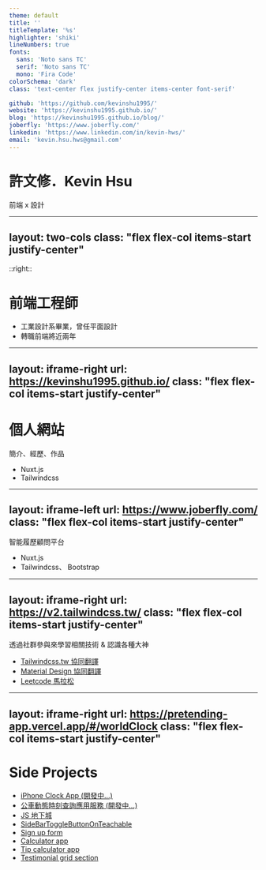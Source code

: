 ```yaml
---
theme: default
title: ''
titleTemplate: '%s'
highlighter: 'shiki'
lineNumbers: true
fonts:
  sans: 'Noto sans TC'
  serif: 'Noto sans TC'
  mono: 'Fira Code'
colorSchema: 'dark'
class: 'text-center flex justify-center items-center font-serif'

github: 'https://github.com/kevinshu1995/'
website: 'https://kevinshu1995.github.io/'
blog: 'https://kevinshu1995.github.io/blog/'
joberfly: 'https://www.joberfly.com/'
linkedin: 'https://www.linkedin.com/in/kevin-hws/'
email: 'kevin.hsu.hws@gmail.com'
---
```


# 許文修．Kevin Hsu

前端 x 設計

<SocialLinks :configs="$slidev.configs"/>

---
layout: two-cols
class: "flex flex-col items-start justify-center"
---

<div class="flex justify-center w-full">
  <Avatar src="/avatar.jpeg" class="ring-4 ring-emerald-500"/>
</div>

::right::

<v-clicks>

# 前端工程師

-   工業設計系畢業，曾任平面設計
-   轉職前端將近兩年

</v-clicks>

<IconList class="mt-4"/>

---
layout: iframe-right
url: https://kevinshu1995.github.io/
class: "flex flex-col items-start justify-center"
---
<style>
iframe{
  @apply bg-white
}
</style>
# 個人網站

<v-clicks>

簡介、經歷、作品

- <logos-nuxt-icon/> Nuxt.js
- <logos-tailwindcss-icon/> Tailwindcss

<LinkWithArrow :href="$slidev.configs.website" class="text-xs text-gray-400 mt-4" text="Link" />

</v-clicks>

---
layout: iframe-left
url: https://www.joberfly.com/
class: "flex flex-col items-start justify-center"
---

<TitleWithBadge title="Joberfly" badge="專案"/>

<v-clicks>

智能履歷顧問平台

- <logos-nuxt-icon/> Nuxt.js
- <logos-tailwindcss-icon/> Tailwindcss、 <logos-bootstrap /> Bootstrap

<LinkWithArrow :href="$slidev.configs.joberfly" class="text-xs text-gray-400 mt-4" text="Link" />

</v-clicks>

---
layout: iframe-right
url: https://v2.tailwindcss.tw/
class: "flex flex-col items-start justify-center"
---

<TitleWithBadge title="社群參與" badge="線上"/>

<v-click>

透過社群參與來學習相關技術 & 認識各種大神

</v-click>

<ul>
  <li v-click>
    <a href="https://github.com/tailwindcss-tw/tailwindcss.com" target="_blank">
    <logos-tailwindcss-icon /> Tailwindcss.tw 協同翻譯 <Badge text="進行中-目前改版緩衝中" theme="bg-emerald-900" size="xs"/>
    </a>
  </li>
  <li v-click>
    <a href="https://material-design.hexschool.io/" target="_blank">
      <mdi-material-design/> Material Design 協同翻譯 <Badge text="已結束" theme="bg-emerald-900" size="xs"/>
    </a>
  </li>
  <li v-click>
    <a href="https://github.com/Rabbittee/leet-codes" target="_blank">
    <simple-icons-leetcode /> Leetcode 馬拉松 <Badge text="已暫停" theme="bg-emerald-900" size="xs"/>
    </a>
  </li>
</ul>

---
layout: iframe-right
url: https://pretending-app.vercel.app/#/worldClock
class: "flex flex-col items-start justify-center"
---

# Side Projects

<v-click>

- [iPhone Clock App (開發中...)](https://github.com/kevinshu1995/pretending-app)
- [公車動態時刻查詢應用服務 (開發中...)](https://github.com/kevinshu1995/f2e-bus)
- [JS 地下城](https://github.com/kevinshu1995/hex_jsDungeon)
- [SideBarToggleButtonOnTeachable](https://github.com/kevinshu1995/SideBarToggleButtonOnTeachable)
- [Sign up form](https://github.com/kevinshu1995/react-tailwind-sign-up-form)
- [Calculator app](https://github.com/kevinshu1995/react-calculator-app)
- [Tip calculator app](https://github.com/kevinshu1995/react-tip-calculator-app)
- [Testimonial grid section](https://github.com/kevinshu1995/react-testimonials-grid-section)

</v-click>
